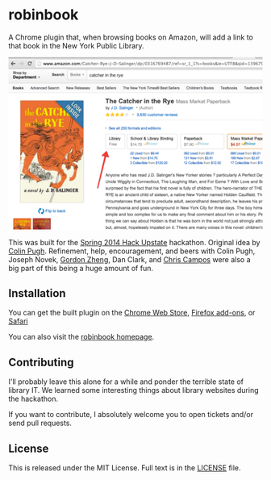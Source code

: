 robinbook
=========

A Chrome plugin that, when browsing books on Amazon, will add a link to that book in the New York Public Library.

![](./screenshot.png)

This was built for the [Spring 2014 Hack Upstate](http://hackupstate.com/) hackathon. Original idea by [Colin Pugh](http://twitter.com/cpugh29). Refinement, help, encouragement, and beers with Colin Pugh, Joseph Novek, [Gordon Zheng](http://twitter.com/capable_monkey), Dan Clark, and [Chris Campos](http://twitter.com/MrChrisCampos) were also a big part of this being a huge amount of fun.

## Installation

You can get the built plugin on the [Chrome Web Store](https://chrome.google.com/webstore/detail/robinbook/eeibepmoiemjmmodcghabhnkpfiimgjc), [Firefox add-ons](https://addons.mozilla.org/en-US/firefox/addon/robinbook/), or [Safari](http://robinbook.me/robinbook.safariextz)

You can also visit the [robinbook homepage](www.robinbook.me).

## Contributing

I'll probably leave this alone for a while and ponder the terrible state of library IT. We learned some interesting things about library websites during the hackathon.

If you want to contribute, I absolutely welcome you to open tickets and/or send pull requests.

## License

This is released under the MIT License. Full text is in the [LICENSE](./LICENSE) file.
